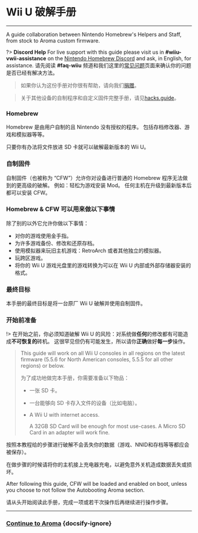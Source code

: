 # Wii U 破解手册
---
A guide collaboration between Nintendo Homebrew's Helpers and Staff, from stock to Aroma custom firmware.

?> **Discord Help** For live support with this guide please visit us in **#wiiu-vwii-assistance** on the [Nintendo Homebrew Discord](https://discord.gg/C29hYvh) and ask, in English, for assistance. 请先阅读 **#faq-wiiu** 频道和我们这里的[常见问题](faq)页面来确认你的问题是否已经有解决方法。

> 如果你认为这份手册对你很有帮助，请向我们[捐赠](donations)。

> 关于其他设备的自制程序和自定义固件完整手册，请见[hacks.guide](https://hacks.guide)。

### Homebrew

Homebrew 是由用户自制的且 Nintendo 没有授权的程序。 包括存档修改器、游戏和模拟器等等。

只要你有办法将文件放进 SD 卡就可以破解最新版本的 Wii U。

### 自制固件

自制固件（也被称为 “CFW”）允许你对设备进行普通的 Homebrew 程序无法做到的更高级的破解。 例如：轻松为游戏安装 Mod。 任何主机在升级到最新版本后都可以安装 CFW。

### Homebrew & CFW 可以用来做以下事情

除了别的以外它允许你做以下事情：

- 对你的游戏使用金手指。
- 为许多游戏备份、修改和还原存档。
- 使用模拟器来玩旧主机游戏：RetroArch 或者其他独立的模拟器。
- 玩跨区游戏。
- 将你的 Wii U 游戏光盘里的游戏转换为可以在 Wii U 内部或外部存储器安装的格式。


### 最终目标

本手册的最终目标是将一台原厂 Wii U 破解并使用自制固件。

### 开始前准备

!> 在开始之前，你必须知道破解 Wii U 的风险：对系统做**任何**的修改都有可能造成**不可恢复的**砖机。 这很罕见但仍有可能发生，所以请你**正确**做好**每一步**操作。
>
> This guide will work on all Wii U consoles in all regions on the latest firmware (5.5.6 for North American consoles, 5.5.5 for all other regions) or below.
> 
> 为了成功地做完本手册，你需要准备以下物品：
> 
> - 一张 SD 卡。
> - 一台能够向 SD 卡存入文件的设备（比如电脑）。
> - A Wii U with internet access.
>     
>     A 32GB SD Card will be enough for most use-cases. A Micro SD Card in an adapter will work fine.

按照本教程给的步骤进行破解不会丢失你的数据（游戏、NNID和存档等等都应会被保存）。

在做步骤的时候请将你的主机接上充电器充电，以避免意外关机造成数据丢失或损坏。

After following this guide, CFW will be loaded and enabled on boot, unless you choose to not follow the Autobooting Aroma section.

请从头开始阅读此手册，完成一项或若干次操作后再继续进行操作步骤。

---

### [Continue to Aroma](aroma/getting-started) {docsify-ignore}
